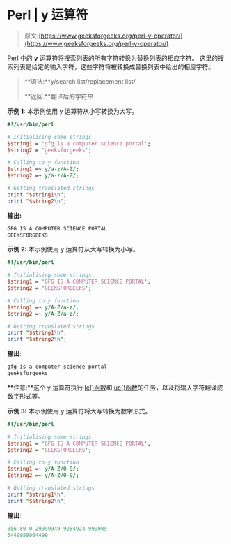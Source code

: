 # Perl | y 运算符

> 原文:[https://www.geeksforgeeks.org/perl-y-operator/](https://www.geeksforgeeks.org/perl-y-operator/)

[Perl](https://www.geeksforgeeks.org/introduction-to-perl/) 中的 **y** 运算符将搜索列表的所有字符转换为替换列表的相应字符。
这里的搜索列表是给定的输入字符，这些字符将被转换成替换列表中给出的相应字符。

> **语法:**y/search list/replacement list/
> 
> **返回:**翻译后的字符串

**示例 1:** 本示例使用 y 运算符从小写转换为大写。

```perl
#!/usr/bin/perl

# Initialising some strings
$string1 = 'gfg is a computer science portal';
$string2 = 'geeksforgeeks';

# Calling to y function
$string1 =~ y/a-z/A-Z/;
$string2 =~ y/a-z/A-Z/;

# Getting translated strings
print "$string1\n";
print "$string2\n";
```

 **输出:**

```perl
GFG IS A COMPUTER SCIENCE PORTAL
GEEKSFORGEEKS

```

**示例 2:** 本示例使用 y 运算符从大写转换为小写。

```perl
#!/usr/bin/perl

# Initialising some strings
$string1 = 'GFG IS A COMPUTER SCIENCE PORTAL';
$string2 = 'GEEKSFORGEEKS';

# Calling to y function
$string1 =~ y/A-Z/a-z/;
$string2 =~ y/A-Z/a-z/;

# Getting translated strings
print "$string1\n";
print "$string2\n";
```

**输出:**

```perl
gfg is a computer science portal
geeksforgeeks
```

**注意:**这个 y 运算符执行 [lc()函数](https://www.geeksforgeeks.org/perl-lc-function-for-lower-case-conversion/)和 [uc()函数](https://www.geeksforgeeks.org/perl-uc-function/)的任务，以及将输入字符翻译成数字形式等。

**示例 3:** 本示例使用 y 运算符将大写转换为数字形式。

```perl
#!/usr/bin/perl

# Initialising some strings
$string1 = 'GFG IS A COMPUTER SCIENCE PORTAL';
$string2 = 'GEEKSFORGEEKS';

# Calling to y function
$string1 =~ y/A-Z/0-9/;
$string2 =~ y/A-Z/0-9/;

# Getting translated strings
print "$string1\n";
print "$string2\n";
```

**输出:**

```perl
656 89 0 29999949 9284924 999909
6449959964499

```